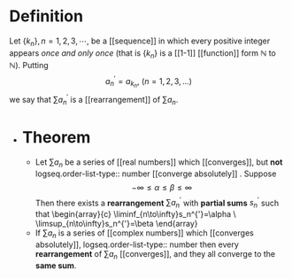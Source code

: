 # Definition
Let $\{k_n\}, n = 1, 2, 3, \cdots$, be a [[sequence]] in which every positive integer appears *once and only once* (that is $\{k_n\}$ is a [[1-1]] [[function]] form $\mathbb{N}$ to $\mathbb{N}$). Putting 
$$a_n^{'} = a_{k_n},\ (n=1,2,3, ... )$$ 
we say that $\sum a_n^{'}$ is a [[rearrangement]] of $\sum a_n$.
- # Theorem
	- Let $\sum a_n$ be a series of [[real numbers]] which [[converges]], but **not**
	  logseq.order-list-type:: number
	  [[converge absolutely]] . Suppose
	  $$-\infty\leq\alpha\leq\beta\leq\infty$$
	  Then there exists a **rearrangement** $\sum a_n^{'}$ with **partial sums** $s_n^{'}$ such that
	  \begin{array}{c}
	  \liminf_{n\to\infty}s_n^{'}=\alpha \\
	  \limsup_{n\to\infty}s_n^{'}=\beta
	  \end{array}
	- If $\sum{a_n}$ is a series of [[complex numbers]] which [[converges absolutely]],
	  logseq.order-list-type:: number
	  then every **rearrangement** of $\sum a_n$ [[converges]], and they all converge to the **same sum**.